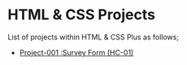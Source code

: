 # HTML & CSS Projects

List of projects within HTML & CSS Plus as follows;

- [Project-001 :Survey Form (HC-01)](./001-survey-form/README.md)